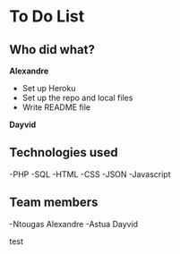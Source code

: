 # To Do List

## Who did what?

**Alexandre**

- Set up Heroku
- Set up the repo and local files
- Write README file

**Dayvid**

## Technologies used

-PHP
-SQL
-HTML
-CSS
-JSON
-Javascript

## Team members

-Ntougas Alexandre
-Astua Dayvid

test
